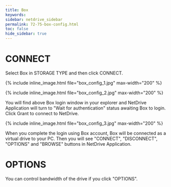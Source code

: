 ```yaml
---
title: Box
keywords:
sidebar: netdrive_sidebar
permalink: 72-75-box-config.html
toc: false
hide_sidebar: true
---
```


CONNECT
==================
Select Box in STORAGE TYPE and then click CONNECT.


{% include inline_image.html file="box_config_1.jpg" max-width="200" %}


{% include inline_image.html file="box_config_2.jpg" max-width="200" %}


You will find above Box login window in your explorer and NetDrive Application will turn to "Wait for authentication" status awaiting Box to login.  Click Grant to connect to NetDrive.


{% include inline_image.html file="box_config_3.jpg" max-width="200" %}


When you complete the login using Box account, Box will be connected as a virtual drive to your PC. Then you will see "CONNECT", "DISCONNECT", "OPTIONS" and "BROWSE" buttons in NetDrive Application.


OPTIONS
==================
You can control bandwidth of the drive if you click "OPTIONS".

